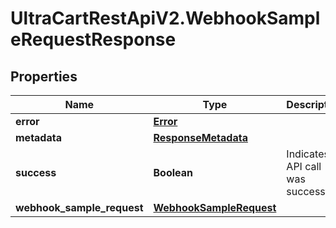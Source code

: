# UltraCartRestApiV2.WebhookSampleRequestResponse

## Properties
Name | Type | Description | Notes
------------ | ------------- | ------------- | -------------
**error** | [**Error**](Error.md) |  | [optional] 
**metadata** | [**ResponseMetadata**](ResponseMetadata.md) |  | [optional] 
**success** | **Boolean** | Indicates if API call was successful | [optional] 
**webhook_sample_request** | [**WebhookSampleRequest**](WebhookSampleRequest.md) |  | [optional] 


